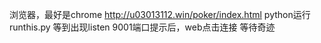 浏览器，最好是chrome http://u03013112.win/poker/index.html
python运行runthis.py
等到出现listen 9001端口提示后，web点击连接
等待奇迹
